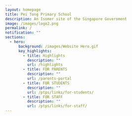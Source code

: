 ```yaml
---
layout: homepage
title: Pei Tong Primary School
description: An Isomer site of the Singapore Government
image: /images/logo2.png
permalink: /
notification: ""
sections:
  - hero:
      background: /images/Website Hero.gif
      key_highlights:
        - title: Highlights
          description: ""
          url: /highlights
        - title: FOR PARENTS
          description: ""
          url: /parents-portal
        - title: FOR STUDENTS
          description: ""
          url: /ptps/links/for-students/
        - title: FOR STAFF
          description: ""
          url: /ptps/links/for-staff/
---
```

